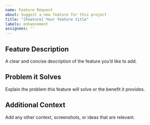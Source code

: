 ```yaml
---
name: Feature Request
about: Suggest a new feature for this project
title: "[Feature] Your feature title"
labels: enhancement
assignees: ''
---
```


## Feature Description
A clear and concise description of the feature you’d like to add.

## Problem it Solves
Explain the problem this feature will solve or the benefit it provides.

## Additional Context
Add any other context, screenshots, or ideas that are relevant.
